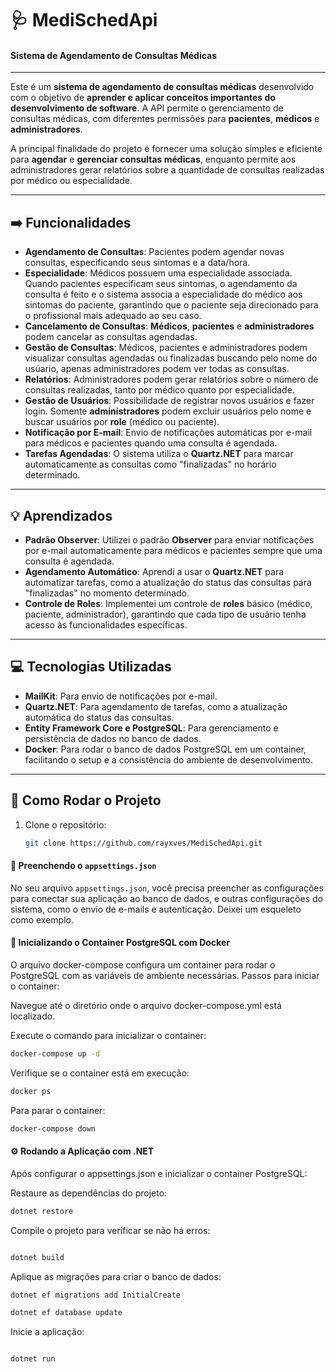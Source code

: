 # :stethoscope: **MediSchedApi**

#### Sistema de Agendamento de Consultas Médicas

---

Este é um **sistema de agendamento de consultas médicas** desenvolvido com o objetivo de **aprender e aplicar conceitos importantes do desenvolvimento de software**. A API permite o gerenciamento de consultas médicas, com diferentes permissões para **pacientes**, **médicos** e **administradores**.

A principal finalidade do projeto é fornecer uma solução simples e eficiente para **agendar** e **gerenciar consultas médicas**, enquanto permite aos administradores gerar relatórios sobre a quantidade de consultas realizadas por médico ou especialidade.

---

## :arrow_right: **Funcionalidades**

- **Agendamento de Consultas**: Pacientes podem agendar novas consultas, especificando seus sintomas e a data/hora.
- **Especialidade**: Médicos possuem uma especialidade associada. Quando pacientes especificam seus sintomas, o agendamento da consulta é feito e o sistema associa a especialidade do médico aos sintomas do paciente, garantindo que o paciente seja direcionado para o profissional mais adequado ao seu caso.
- **Cancelamento de Consultas**: **Médicos**, **pacientes** e **administradores** podem cancelar as consultas agendadas.
- **Gestão de Consultas**: Médicos, pacientes e administradores podem visualizar consultas agendadas ou finalizadas buscando pelo nome do usúario, apenas administradores podem ver todas as consultas.
- **Relatórios**: Administradores podem gerar relatórios sobre o número de consultas realizadas, tanto por médico quanto por especialidade.
- **Gestão de Usuários**: Possibilidade de registrar novos usuários e fazer login. Somente **administradores** podem excluir usuários pelo nome e buscar usuários por **role** (médico ou paciente).
- **Notificação por E-mail**: Envio de notificações automáticas por e-mail para médicos e pacientes quando uma consulta é agendada.
- **Tarefas Agendadas**: O sistema utiliza o **Quartz.NET** para marcar automaticamente as consultas como "finalizadas" no horário determinado.

---

## :bulb: **Aprendizados**

- **Padrão Observer**: Utilizei o padrão **Observer** para enviar notificações por e-mail automaticamente para médicos e pacientes sempre que uma consulta é agendada.
- **Agendamento Automático**: Aprendi a usar o **Quartz.NET** para automatizar tarefas, como a atualização do status das consultas para "finalizadas" no momento determinado.
- **Controle de Roles**: Implementei um controle de **roles** básico (médico, paciente, administrador), garantindo que cada tipo de usuário tenha acesso às funcionalidades específicas.

---

## :computer: **Tecnologias Utilizadas**

- **MailKit**: Para envio de notificações por e-mail.
- **Quartz.NET**: Para agendamento de tarefas, como a atualização automática do status das consultas.
- **Entity Framework Core e PostgreSQL**: Para gerenciamento e persistência de dados no banco de dados.
- **Docker**: Para rodar o banco de dados PostgreSQL em um container, facilitando o setup e a consistência do ambiente de desenvolvimento.
---

## :bookmark_tabs: **Como Rodar o Projeto**

1. Clone o repositório:
   ```bash
   git clone https://github.com/rayxves/MediSchedApi.git
   ```
   
#### :memo: **Preenchendo o `appsettings.json`**

No seu arquivo `appsettings.json`, você precisa preencher as configurações para conectar sua aplicação ao banco de dados, e outras configurações do sistema, como o envio de e-mails e autenticação. Deixei um esqueleto como exemplo.

#### :whale: Inicializando o Container PostgreSQL com Docker

<p>O arquivo docker-compose configura um container para rodar o PostgreSQL com as variáveis de ambiente necessárias. Passos para iniciar o container: </p>

<p>Navegue até o diretório onde o arquivo docker-compose.yml está localizado.</p>

<p>Execute o comando para inicializar o container:</p>

```bash
docker-compose up -d
```
Verifique se o container está em execução:

```bash
docker ps
```

Para parar o container:

```bash
docker-compose down
```
#### :gear: Rodando a Aplicação com .NET
<p>Após configurar o appsettings.json e inicializar o container PostgreSQL:</p>

<p>Restaure as dependências do projeto:</p>

```bash
dotnet restore
```
Compile o projeto para verificar se não há erros:

```bash

dotnet build
```
Aplique as migrações para criar o banco de dados:

```bash
dotnet ef migrations add InitialCreate
```

```bash
dotnet ef database update
```
Inicie a aplicação:

```bash

dotnet run
```
